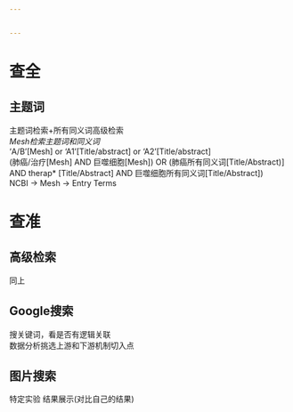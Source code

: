 ```yaml
---


---
```


<h1 id="查全"><span class="prefix"></span><span class="content">查全</span><span class="suffix"></span></h1>
<h2 id="主题词"><span class="prefix"></span><span class="content">主题词</span><span class="suffix"></span></h2>
<p>主题词检索+所有同义词高级检索<br>
<em>Mesh检索主题词和同义词</em><br>
‘A/B’[Mesh] or ‘A1’[Title/abstract] or ‘A2’[Title/abstract]<br>
(肺癌/治疗[Mesh] AND 巨噬细胞[Mesh]) OR (肺癌所有同义词[Title/Abstract)] AND therap* [Title/Abstract] AND 巨噬细胞所有同义词[Title/Abstract])<br>
NCBI → Mesh → Entry Terms</p>
<h1 id="查准"><span class="prefix"></span><span class="content">查准</span><span class="suffix"></span></h1>
<h2 id="高级检索"><span class="prefix"></span><span class="content">高级检索</span><span class="suffix"></span></h2>
<p>同上</p>
<h2 id="google搜索"><span class="prefix"></span><span class="content">Google搜索</span><span class="suffix"></span></h2>
<p>搜关键词，看是否有逻辑关联<br>
数据分析挑选上游和下游机制切入点</p>
<h2 id="图片搜索"><span class="prefix"></span><span class="content">图片搜索</span><span class="suffix"></span></h2>
<p>特定实验 结果展示(对比自己的结果)</p>

